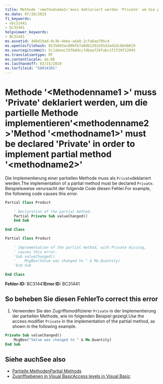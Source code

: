 ```yaml
---
title: Methode '<methodname1>'muss deklariert werden 'Private' um die partielle Methode implementieren'<methodname2>'
ms.date: 07/20/2015
f1_keywords:
- vbc31441
- bc31441
helpviewer_keywords:
- BC31441
ms.assetid: 4d8d19ad-0c3b-4eba-ada8-2cfa6ae795c4
ms.openlocfilehash: 01350d3ac80bfb7a0db1202e9142ed2dcbb4b019
ms.sourcegitcommit: 5c1abeec15fbddcc7dbaa729fabc1f1f29f12045
ms.translationtype: MT
ms.contentlocale: de-DE
ms.lasthandoff: 03/15/2019
ms.locfileid: "58034301"
---
```

# <a name="method-methodname1-must-be-declared-private-in-order-to-implement-partial-method-methodname2"></a><span data-ttu-id="8f143-102">Methode '\<Methodenname1 >' muss 'Private' deklariert werden, um die partielle Methode implementieren'\<methodenname2 >'</span><span class="sxs-lookup"><span data-stu-id="8f143-102">Method '\<methodname1>' must be declared 'Private' in order to implement partial method '\<methodname2>'</span></span>
<span data-ttu-id="8f143-103">Die Implementierung einer partiellen Methode muss als `Private`deklariert werden.</span><span class="sxs-lookup"><span data-stu-id="8f143-103">The implementation of a partial method must be declared `Private`.</span></span> <span data-ttu-id="8f143-104">Beispielsweise verursacht der folgende Code diesen Fehler.</span><span class="sxs-lookup"><span data-stu-id="8f143-104">For example, the following code causes this error.</span></span>  
  
```vb  
Partial Class Product  
  
    ' Declaration of the partial method.  
    Partial Private Sub valueChanged()  
    End Sub  
  
End Class  
```  
  
```vb  
Partial Class Product  
  
    ' Implementation of the partial method, with Private missing,   
    ' causes this error.   
    'Sub valueChanged()  
    '    MsgBox(Value was changed to " & Me.Quantity)  
    'End Sub  
  
End Class  
```  
  
 <span data-ttu-id="8f143-105">**Fehler-ID:** BC31441</span><span class="sxs-lookup"><span data-stu-id="8f143-105">**Error ID:** BC31441</span></span>  
  
## <a name="to-correct-this-error"></a><span data-ttu-id="8f143-106">So beheben Sie diesen Fehler</span><span class="sxs-lookup"><span data-stu-id="8f143-106">To correct this error</span></span>  
  
1.  <span data-ttu-id="8f143-107">Verwenden Sie den Zugriffsmodifizierer `Private` in der Implementierung der partiellen Methode, wie im folgenden Beispiel gezeigt.</span><span class="sxs-lookup"><span data-stu-id="8f143-107">Use the access modifier `Private` in the implementation of the partial method, as shown in the following example.</span></span>  
  
```vb  
Private Sub valueChanged()  
    MsgBox("Value was changed to " & Me.Quantity)  
End Sub  
```  
  
## <a name="see-also"></a><span data-ttu-id="8f143-108">Siehe auch</span><span class="sxs-lookup"><span data-stu-id="8f143-108">See also</span></span>

- [<span data-ttu-id="8f143-109">Partielle Methoden</span><span class="sxs-lookup"><span data-stu-id="8f143-109">Partial Methods</span></span>](../../visual-basic/programming-guide/language-features/procedures/partial-methods.md)
- [<span data-ttu-id="8f143-110">Zugriffsebenen in Visual Basic</span><span class="sxs-lookup"><span data-stu-id="8f143-110">Access levels in Visual Basic</span></span>](../../visual-basic/programming-guide/language-features/declared-elements/access-levels.md)
